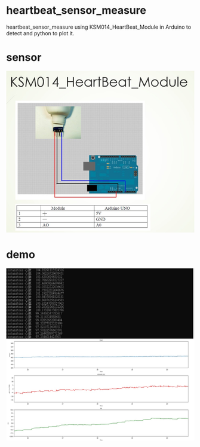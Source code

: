 # heartbeat_sensor_measure
 heartbeat_sensor_measure using KSM014_HeartBeat_Module in Arduino to detect and python to plot it.
# sensor
![Image](heartbeat_sensor.jpg)
# demo
![Image](./heartbeat_terminal.jpg)
![Image](/origin_denoise_fir_signal.jpg)
